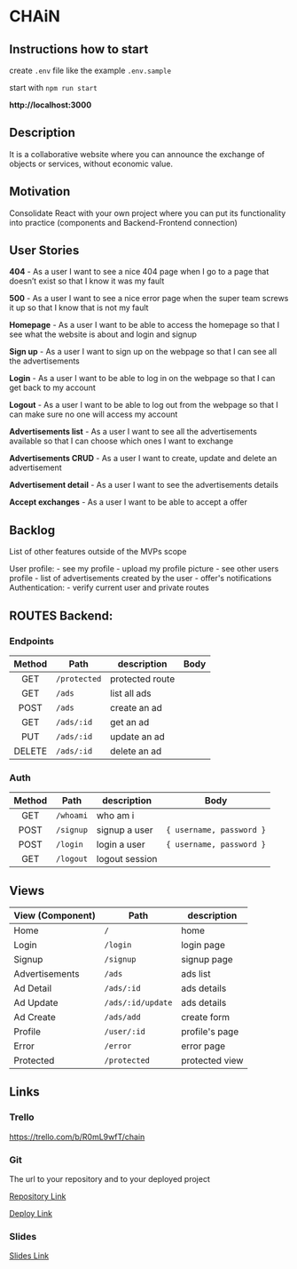 # CHAiN

## Instructions how to start

create `.env` file like the example `.env.sample`

start with `npm run start`

**http://localhost:3000**

## Description

It is a collaborative website where you can announce the exchange of objects or services, without economic value.

## Motivation

Consolidate React with your own project where you can put its functionality into practice (components and Backend-Frontend connection)

## User Stories

**404** - As a user I want to see a nice 404 page when I go to a page that doesn’t exist so that I know it was my fault

**500** - As a user I want to see a nice error page when the super team screws it up so that I know that is not my fault

**Homepage** - As a user I want to be able to access the homepage so that I see what the website is about and login and signup

**Sign up** - As a user I want to sign up on the webpage so that I can see all the advertisements

**Login** - As a user I want to be able to log in on the webpage so that I can get back to my account

**Logout** - As a user I want to be able to log out from the webpage so that I can make sure no one will access my account

**Advertisements list** - As a user I want to see all the advertisements available so that I can choose which ones I want to exchange

**Advertisements CRUD** - As a user I want to create, update and delete an advertisement

**Advertisement detail** - As a user I want to see the advertisements details

**Accept exchanges** - As a user I want to be able to accept a offer

## Backlog

List of other features outside of the MVPs scope

User profile: - see my profile - upload my profile picture - see other users profile - list of advertisements created by the user - offer's notifications
Authentication: - verify current user and private routes

## ROUTES Backend:

### Endpoints

| Method  | Path         | description     | Body |
| :----:  | ------------ | --------------- | ---- |
|  GET    | `/protected` | protected route |      |
|  GET    | `/ads     `  | list all ads    |      |
|  POST   | `/ads`       | create an ad    |      |
|  GET    | `/ads/:id`   | get an ad       |      |
|  PUT    | `/ads/:id`   | update an ad    |      |
|  DELETE | `/ads/:id`   | delete an ad    |      |

### Auth

| Method | Path      | description    | Body                     |
| :----: | --------- | -------------- | ------------------------ |
|  GET   | `/whoami` | who am i       |                          |
|  POST  | `/signup` | signup a user  | `{ username, password }` |
|  POST  | `/login`  | login a user   | `{ username, password }` |
|  GET   | `/logout` | logout session |                          |

## Views

| View (Component) | Path               | description    |
| :--------------- | ------------       | -------------- |
| Home             | `/`                | home           |
| Login            | `/login`           | login page     |
| Signup           | `/signup`          | signup page    |
| Advertisements   | `/ads`             | ads list       |
| Ad Detail        | `/ads/:id`         | ads details    |
| Ad Update        | `/ads/:id/update`  | ads details    |
| Ad Create        | `/ads/add`         | create form    |
| Profile          | `/user/:id`        | profile's page |
| Error            | `/error`           | error page     |
| Protected        | `/protected`       | protected view |


## Links

### Trello

https://trello.com/b/R0mL9wfT/chain

### Git

The url to your repository and to your deployed project

[Repository Link](https://github.com/raquelmu/chain-frontend)

[Deploy Link](http://heroku.com/)

### Slides

[Slides Link](https://docs.google.com/presentation/d/19rCdx6dtsoV4AR1DGNXZQsT_uFB1OcjoyvwzVWUYvAM/edit#slide=id.p)
